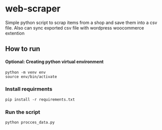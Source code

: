 # web-scraper

Simple python script to scrap items from a shop and save them into a csv file.
Also can sync exported csv file with wordpress woocommerce extention

## How to run

#### Optional: Creating python virtual environment

```shell
python -m venv env
source env/bin/activate
```

### Install requirments

```shell
pip install -r requirements.txt
```

### Run the script

```shell
python procces_data.py
```
